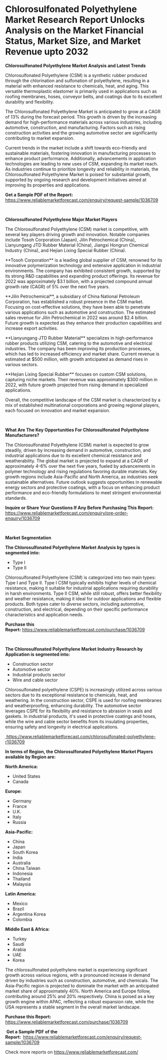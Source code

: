 <p><h1>Chlorosulfonated Polyethylene Market Research Report Unlocks Analysis on the Market Financial Status, Market Size, and Market Revenue upto 2032</h1></p><p><strong>Chlorosulfonated Polyethylene Market Analysis and Latest Trends</strong></p>
<p><p>Chlorosulfonated Polyethylene (CSM) is a synthetic rubber produced through the chlorination and sulfonation of polyethylene, resulting in a material with enhanced resistance to chemicals, heat, and aging. This versatile thermoplastic elastomer is primarily used in applications such as roofing membranes, hoses, conveyor belts, and coatings due to its excellent durability and flexibility.</p><p>The Chlorosulfonated Polyethylene Market is anticipated to grow at a CAGR of 13% during the forecast period. This growth is driven by the increasing demand for high-performance materials across various industries, including automotive, construction, and manufacturing. Factors such as rising construction activities and the growing automotive sector are significantly contributing to market expansion.</p><p>Current trends in the market include a shift towards eco-friendly and sustainable materials, fostering innovation in manufacturing processes to enhance product performance. Additionally, advancements in application technologies are leading to new uses of CSM, expanding its market reach. As industries continue to prioritize longevity and reliability in materials, the Chlorosulfonated Polyethylene Market is poised for substantial growth, supported by ongoing research and development initiatives aimed at improving its properties and applications.</p></p>
<p><strong>Get a Sample PDF of the Report:&nbsp;</strong> <a href="https://www.reliablemarketforecast.com/enquiry/request-sample/1036709?utm_campaign=2320&utm_medium=2&utm_source=Github&utm_content=ia&utm_term=21032025&utm_id=chlorosulfonated-polyethylene">https://www.reliablemarketforecast.com/enquiry/request-sample/1036709</a></p>
<p>&nbsp;</p>
<p><strong>Chlorosulfonated Polyethylene Major Market Players</strong></p>
<p><p>The Chlorosulfonated Polyethylene (CSM) market is competitive, with several key players driving growth and innovation. Notable companies include Tosoh Corporation (Japan), Jilin Petrochemical (China), Lianyungang JTD Rubber Material (China), Jiangxi Hongrun Chemical Industry (China), and Hejian Lixing Special Rubber (China).</p><p>**Tosoh Corporation** is a leading global supplier of CSM, renowned for its innovative polymerization technology and extensive application in industrial environments. The company has exhibited consistent growth, supported by its strong R&D capabilities and expanding product offerings. Its revenue for 2022 was approximately $3.1 billion, with a projected compound annual growth rate (CAGR) of 5% over the next five years.</p><p>**Jilin Petrochemical**, a subsidiary of China National Petroleum Corporation, has established a robust presence in the CSM market. Focusing on cost-effective solutions, they have been able to penetrate various applications such as automotive and construction. The estimated sales revenue for Jilin Petrochemical in 2022 was around $2.4 billion. Future growth is expected as they enhance their production capabilities and increase export activities.</p><p>**Lianyungang JTD Rubber Material** specializes in high-performance rubber products utilizing CSM, catering to the automotive and electrical industries. The company has been improving its production processes, which has led to increased efficiency and market share. Current revenue is estimated at $500 million, with growth anticipated as demand rises in various sectors.</p><p>**Hejian Lixing Special Rubber** focuses on custom CSM solutions, capturing niche markets. Their revenue was approximately $300 million in 2022, with future growth projected from rising demand in specialized applications.</p><p>Overall, the competitive landscape of the CSM market is characterized by a mix of established multinational corporations and growing regional players, each focused on innovation and market expansion.</p></p>
<p>&nbsp;</p>
<p><strong>What Are The Key Opportunities For Chlorosulfonated Polyethylene Manufacturers?</strong></p>
<p><p>The Chlorosulfonated Polyethylene (CSM) market is expected to grow steadily, driven by increasing demand in automotive, construction, and industrial applications due to its excellent chemical resistance and weatherability. The global market is projected to expand at a CAGR of approximately 4-6% over the next five years, fueled by advancements in polymer technology and rising regulations favoring durable materials. Key growth regions include Asia-Pacific and North America, as industries seek sustainable alternatives. Future outlook suggests opportunities in renewable energy sectors and protective coatings, with a focus on enhancing product performance and eco-friendly formulations to meet stringent environmental standards.</p></p>
<p><strong>Inquire or Share Your Questions If Any Before Purchasing This Report:</strong> <a href="https://www.reliablemarketforecast.com/enquiry/pre-order-enquiry/1036709?utm_campaign=2320&utm_medium=2&utm_source=Github&utm_content=ia&utm_term=21032025&utm_id=chlorosulfonated-polyethylene">https://www.reliablemarketforecast.com/enquiry/pre-order-enquiry/1036709</a></p>
<p>&nbsp;</p>
<p><strong>Market Segmentation</strong></p>
<p><strong>The Chlorosulfonated Polyethylene Market Analysis by types is segmented into:</strong></p>
<p><ul><li>Type I</li><li>Type II</li></ul></p>
<p><p>Chlorosulfonated Polyethylene (CSM) is categorized into two main types: Type I and Type II. Type I CSM typically exhibits higher levels of chemical resistance, making it suitable for industrial applications requiring durability in harsh environments. Type II CSM, while still robust, offers better flexibility and weather resistance, making it ideal for outdoor applications and flexible products. Both types cater to diverse sectors, including automotive, construction, and electrical, depending on their specific performance characteristics and application needs.</p></p>
<p><strong>Purchase this Report:&nbsp;</strong><a href="https://www.reliablemarketforecast.com/purchase/1036709?utm_campaign=2320&utm_medium=2&utm_source=Github&utm_content=ia&utm_term=21032025&utm_id=chlorosulfonated-polyethylene">https://www.reliablemarketforecast.com/purchase/1036709</a></p>
<p>&nbsp;</p>
<p><strong>The Chlorosulfonated Polyethylene Market Industry Research by Application is segmented into:</strong></p>
<p><ul><li>Construction sector</li><li>Automotive sector</li><li>Industrial products sector</li><li>Wire and cable sector</li></ul></p>
<p><p>Chlorosulfonated polyethylene (CSPE) is increasingly utilized across various sectors due to its exceptional resistance to chemicals, heat, and weathering. In the construction sector, CSPE is used for roofing membranes and weatherproofing, enhancing durability. The automotive sector leverages CSPE for its flexibility and resistance to abrasion in seals and gaskets. In industrial products, it's used in protective coatings and hoses, while the wire and cable sector benefits from its insulating properties, ensuring safety and longevity in electrical applications.</p></p>
<p><a href="https://www.reliablemarketforecast.com/chlorosulfonated-polyethylene-r1036709?utm_campaign=2320&utm_medium=2&utm_source=Github&utm_content=ia&utm_term=21032025&utm_id=chlorosulfonated-polyethylene">&nbsp;https://www.reliablemarketforecast.com/chlorosulfonated-polyethylene-r1036709</a></p>
<p><strong>In terms of Region, the Chlorosulfonated Polyethylene Market Players available by Region are:</strong></p>
<p>
    <p> <strong> North America: </strong>
        <ul>
            <li>United States</li>
            <li>Canada</li>
        </ul>
        </p> 
    <p> <strong> Europe: </strong>
        <ul>
            <li>Germany</li>
            <li>France</li>
            <li>U.K.</li>
            <li>Italy</li>
            <li>Russia</li>
        </ul>
        </p> 
    <p> <strong> Asia-Pacific: </strong>
        <ul>
            <li>China</li>
            <li>Japan</li>
            <li>South Korea</li>
            <li>India</li>
            <li>Australia</li>
            <li>China Taiwan</li>
            <li>Indonesia</li>
            <li>Thailand</li>
            <li>Malaysia</li>
        </ul>
        </p> 
    <p> <strong> Latin America: </strong>
        <ul>
            <li>Mexico</li>
            <li>Brazil</li>
            <li>Argentina Korea</li>
            <li>Colombia</li>
        </ul>
        </p> 
    <p> <strong> Middle East & Africa: </strong>
        <ul>
            <li>Turkey</li>
            <li>Saudi</li>
            <li>Arabia</li>
            <li>UAE</li>
            <li>Korea</li>
        </ul>
    </p>
    </p>
<p><p>The chlorosulfonated polyethylene market is experiencing significant growth across various regions, with a pronounced increase in demand driven by industries such as construction, automotive, and chemicals. The Asia-Pacific region is projected to dominate the market with an anticipated market share of approximately 40%. North America and Europe follow, contributing around 25% and 20% respectively. China is poised as a key growth engine within APAC, reflecting a robust expansion rate, while the USA represents a stable segment in the overall market landscape.</p></p>
<p><strong>Purchase this Report: </strong><a href="https://www.reliablemarketforecast.com/purchase/1036709?utm_campaign=2320&utm_medium=2&utm_source=Github&utm_content=ia&utm_term=21032025&utm_id=chlorosulfonated-polyethylene">https://www.reliablemarketforecast.com/purchase/1036709</a></p>
<p>&nbsp;<strong>Get a Sample PDF of the Report:&nbsp;&nbsp;</strong><a href="https://www.reliablemarketforecast.com/enquiry/request-sample/1036709?utm_campaign=2320&utm_medium=2&utm_source=Github&utm_content=ia&utm_term=21032025&utm_id=chlorosulfonated-polyethylene">https://www.reliablemarketforecast.com/enquiry/request-sample/1036709</a></p>
<p><strong></strong></p>
<p>Check more reports on <a href="https://www.reliablemarketforecast.com/?utm_campaign=2320&utm_medium=2&utm_source=Github&utm_content=ia&utm_term=21032025&utm_id=chlorosulfonated-polyethylene">https://www.reliablemarketforecast.com/</a></p>